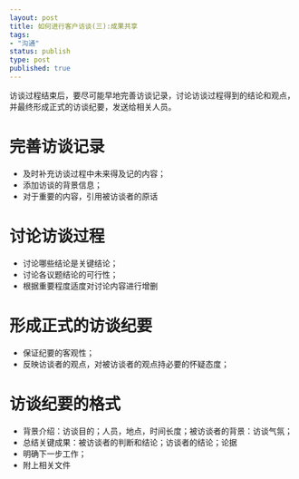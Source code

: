 ```yaml
--- 
layout: post
title: 如何进行客户访谈(三):成果共享
tags: 
- "沟通"
status: publish
type: post
published: true
---
```

访谈过程结束后，要尽可能早地完善访谈记录，讨论访谈过程得到的结论和观点，并最终形成正式的访谈纪要，发送给相关人员。

# 完善访谈记录 #
<ul>
	<li>及时补充访谈过程中未来得及记的内容；</li>
	<li>添加访谈的背景信息；</li>
	<li>对于重要的内容，引用被访谈者的原话</li>
</ul>

# 讨论访谈过程 #
<ul>
	<li>讨论哪些结论是关键结论；</li>
	<li>讨论各议题结论的可行性；</li>
	<li>根据重要程度适度对讨论内容进行增删</li>
</ul>

# 形成正式的访谈纪要 #
<ul>
	<li>保证纪要的客观性；</li>
	<li>反映访谈者的观点，对被访谈者的观点持必要的怀疑态度；</li>
</ul>

# 访谈纪要的格式 #
<ul>
	<li>背景介绍：访谈目的；人员，地点，时间长度；被访谈者的背景：访谈气氛；</li>
	<li>总结关键成果：被访谈者的判断和结论；访谈者的结论；论据</li>
	<li>明确下一步工作；</li>
	<li>附上相关文件</li>
</ul>
